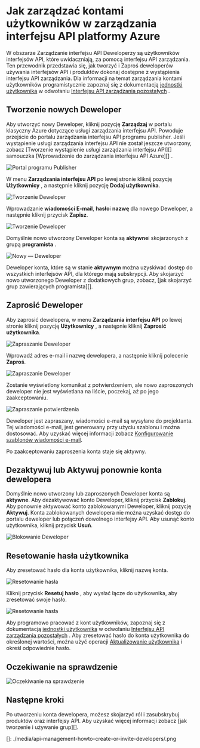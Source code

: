 <properties 
    pageTitle="Jak zarządzać kontami użytkowników w zarządzaniu interfejsu API Azure | Microsoft Azure" 
    description="Dowiedz się, jak utworzyć lub zapraszania użytkowników w zarządzaniu interfejsu API platformy Azure" 
    services="api-management" 
    documentationCenter="" 
    authors="steved0x" 
    manager="erikre" 
    editor=""/>

<tags 
    ms.service="api-management" 
    ms.workload="mobile" 
    ms.tgt_pltfrm="na" 
    ms.devlang="na" 
    ms.topic="article" 
    ms.date="10/25/2016" 
    ms.author="sdanie"/>

# <a name="how-to-manage-user-accounts-in-azure-api-management"></a>Jak zarządzać kontami użytkowników w zarządzania interfejsu API platformy Azure

W obszarze Zarządzanie interfejsu API Deweloperzy są użytkowników interfejsów API, które uwidaczniają, za pomocą interfejsu API zarządzania. Ten przewodnik przedstawia się, jak tworzyć i Zaproś deweloperów używania interfejsów API i produktów dokonaj dostępne z wystąpienia interfejsu API zarządzania. Dla informacji na temat zarządzania kontami użytkowników programistycznie zapoznaj się z dokumentacją [jednostki użytkownika](https://msdn.microsoft.com/library/azure/dn776330.aspx) w odwołaniu [Interfejsu API zarządzania pozostałych](https://msdn.microsoft.com/library/azure/dn776326.aspx) .

## <a name="create-developer"> </a>Tworzenie nowych Deweloper

Aby utworzyć nowy Deweloper, kliknij pozycję **Zarządzaj** w portalu klasyczny Azure dotyczące usługi zarządzania interfejsu API. Powoduje przejście do portalu zarządzania interfejsu API programu publisher. Jeśli wystąpienie usługi zarządzania interfejsu API nie został jeszcze utworzony, zobacz [Tworzenie wystąpienie usługi zarządzania interfejsu API][] samouczka [Wprowadzenie do zarządzania interfejsu API Azure][] .

![Portal programu Publisher][api-management-management-console]

W menu **Zarządzania interfejsu API** po lewej stronie kliknij pozycję **Użytkownicy** , a następnie kliknij pozycję **Dodaj użytkownika**.

![Tworzenie Deweloper][api-management-create-developer]

Wprowadzanie **wiadomości E-mail**, **hasło**i **nazwę** dla nowego Deweloper, a następnie kliknij przycisk **Zapisz**.

![Tworzenie Deweloper][api-management-add-new-user]

Domyślnie nowo utworzony Deweloper konta są **aktywne**i skojarzonych z grupą **programista** .

![Nowy — Deweloper][api-management-new-developer]

Deweloper konta, które są w stanie **aktywnym** można uzyskiwać dostęp do wszystkich interfejsów API, dla którego mają subskrypcji. Aby skojarzyć nowo utworzonego Deweloper z dodatkowych grup, zobacz, [jak skojarzyć grup zawierających programista][].

## <a name="invite-developer"> </a>Zaprosić Deweloper

Aby zaprosić dewelopera, w menu **Zarządzania interfejsu API** po lewej stronie kliknij pozycję **Użytkownicy** , a następnie kliknij **Zaprosić użytkownika**.

![Zapraszanie Deweloper][api-management-invite-developer]

Wprowadź adres e-mail i nazwę dewelopera, a następnie kliknij polecenie **Zaproś**.

![Zapraszanie Deweloper][api-management-invite-developer-window]

Zostanie wyświetlony komunikat z potwierdzeniem, ale nowo zaproszonych deweloper nie jest wyświetlana na liście, poczekaj, aż po jego zaakceptowaniu. 

![Zapraszanie potwierdzenia][api-management-invite-developer-confirmation]

Deweloper jest zapraszany, wiadomości e-mail są wysyłane do projektanta. Tej wiadomości e-mail, jest generowany przy użyciu szablonu i można dostosować. Aby uzyskać więcej informacji zobacz [Konfigurowanie szablonów wiadomości e-mail][].

Po zaakceptowaniu zaproszenia konta staje się aktywny.

## <a name="block-developer"></a> Dezaktywuj lub Aktywuj ponownie konta dewelopera

Domyślnie nowo utworzony lub zaproszonych Deweloper konta są **aktywne**. Aby dezaktywować konto Deweloper, kliknij przycisk **Zablokuj**. Aby ponownie aktywować konto zablokowanymi Deweloper, kliknij pozycję **Aktywuj**. Konta zablokowanych dewelopera nie można uzyskać dostęp do portalu deweloper lub połączeń dowolnego interfejsy API. Aby usunąć konto użytkownika, kliknij przycisk **Usuń**.

![Blokowanie Deweloper][api-management-new-developer]

## <a name="reset-a-user-password"></a>Resetowanie hasła użytkownika

Aby zresetować hasło dla konta użytkownika, kliknij nazwę konta.

![Resetowanie hasła][api-management-view-developer]

Kliknij przycisk **Resetuj hasło** , aby wysłać łącze do użytkownika, aby zresetować swoje hasło.

![Resetowanie hasła][api-management-reset-password]

Aby programowo pracować z kont użytkowników, zapoznaj się z dokumentacją [jednostki użytkownika](https://msdn.microsoft.com/library/azure/dn776330.aspx) w odwołaniu [Interfejsu API zarządzania pozostałych](https://msdn.microsoft.com/library/azure/dn776326.aspx) . Aby zresetować hasło do konta użytkownika do określonej wartości, można użyć operacji [Aktualizowanie użytkownika](https://msdn.microsoft.com/library/azure/dn776330.aspx#UpdateUser) i określ odpowiednie hasło.

## <a name="pending-verification"></a>Oczekiwanie na sprawdzenie

![Oczekiwanie na sprawdzenie][api-management-pending-verification]

## <a name="next-steps"> </a>Następne kroki

Po utworzeniu konta dewelopera, możesz skojarzyć ról i zasubskrybuj produktów oraz interfejsy API. Aby uzyskać więcej informacji zobacz [jak tworzenie i używanie grup][].


[api-management-management-console]: ./media/api-management-howto-create-or-invite-developers/api-management-management-console.png
[api-management-add-new-user]: ./media/api-management-howto-create-or-invite-developers/api-management-add-new-user.png
[api-management-create-developer]: ./media/api-management-howto-create-or-invite-developers/api-management-create-developer.png
[api-management-invite-developer]: ./media/api-management-howto-create-or-invite-developers/api-management-invite-developer.png
[api-management-new-developer]: ./media/api-management-howto-create-or-invite-developers/api-management-new-developer.png
[api-management-invite-developer-window]: ./media/api-management-howto-create-or-invite-developers/api-management-invite-developer-window.png
[api-management-invite-developer-confirmation]: ./media/api-management-howto-create-or-invite-developers/api-management-invite-developer-confirmation.png
[api-management-pending-verification]: ./media/api-management-howto-create-or-invite-developers/api-management-pending-verification.png
[api-management-view-developer]: ./media/api-management-howto-create-or-invite-developers/api-management-view-developer.png
[api-management-reset-password]: ./media/api-management-howto-create-or-invite-developers/api-management-reset-password.png
[]: ./media/api-management-howto-create-or-invite-developers/.png



[Create a new developer]: #create-developer
[Invite a developer]: #invite-developer
[Deactivate or reactivate a developer account]: #block-developer
[Next steps]: #next-steps
[Jak utworzyć i używanie grup]: api-management-howto-create-groups.md
[Jak chcesz skojarzyć deweloperów grup]: api-management-howto-create-groups.md#associate-group-developer

[Wprowadzenie do zarządzania interfejsu API platformy Azure]: api-management-get-started.md
[Tworzenie wystąpienia usługi zarządzania interfejsu API]: api-management-get-started.md#create-service-instance
[Konfigurowanie szablonów wiadomości e-mail]: api-management-howto-configure-notifications.md#email-templates